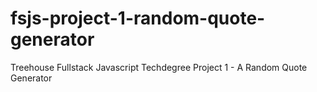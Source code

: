 # fsjs-project-1-random-quote-generator
Treehouse Fullstack Javascript Techdegree Project 1 - A Random Quote Generator
